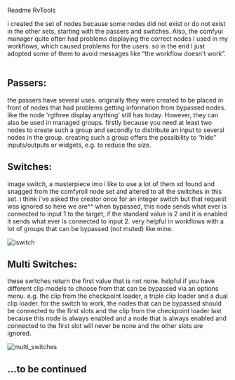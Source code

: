 Readme RvTools

i created the set of nodes because some nodes did not exist or do not exist in the other sets, starting with the passers and switches. 
Also, the comfyui manager quite often had problems displaying the correct nodes I used in my workflows, which caused problems for the users. 
so in the end I just adopted some of them to avoid messages like “the workflow doesn't work”.<br><br>

<b><h2>Passers:</h2></b>
the passers have several uses. originally they were created to be placed in front of nodes that had problems getting information from bypassed nodes. 
like the node 'rgthree display anything' still has today. However, they can also be used in managed groups. 
firstly because you need at least two nodes to create such a group and secondly to distribute an input to several nodes in the group. 
creating such a group offers the possibility to “hide” inputs/outputs or widgets, e.g. to reduce the size.

<b><h2>Switches:</h2></b>
image switch, a masterpiece imo i like to use a lot of them xd found and snagged from the comfyroll node set and altered to all the switches in this set. 
i think i've asked the creator once for an integer switch but that request was ignored so here we are^^
when bypassed, this node sends what ever is connected to input 1 to the target, if the standard value is 2 and it is enabled it sends what ever is connected to input 2. 
very helpful in workflows with a lot of groups that can be bypassed (not muted) like mine.

![iswitch](https://github.com/user-attachments/assets/c87cac6b-5205-4423-8d32-933d31343f2f)

<b><h2>Multi Switches:</h2></b>
these switches return the first value that is not none. helpful if you have different clip models to choose from that can be bypassed via an options menu. 
e.g. the clip from the checkpoint loader, a triple clip loader and a dual clip loader. 
for the switch to work, the nodes that can be bypassed should be connected to the first slots and the clip from the checkpoint loader last because this node 
is always enabled and a node that is always enabled and connected to the first slot will never be none and the other slots are ignored.

![multi_switches](https://github.com/user-attachments/assets/bda901ca-287b-4fc0-879a-3778ef893387)

<b><h2>...to be continued</h2></b>
